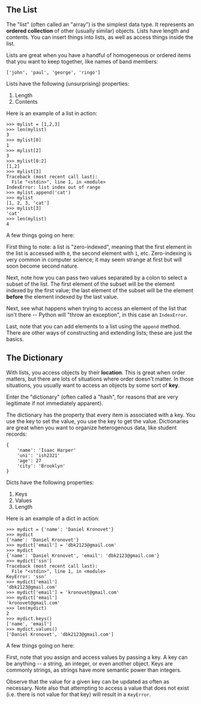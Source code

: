 ## The List

The "list" (often called an "array") is the simplest data type. It represents an **ordered collection** of other (usually similar) objects. Lists have length and contents. You can insert things into lists, as well as access things inside the list.

Lists are great when you have a handful of homogeneous or ordered items that you want to keep together, like names of band members:

```
['john', 'paul', 'george', 'ringo']
```

Lists have the following (unsurprising) properties:

1. Length
2. Contents

Here is an example of a list in action:

```
>>> mylist = [1,2,3]
>>> len(mylist)
3
>>> mylist[0]
1
>>> mylist[2]
3
>>> mylist[0:2]
[1,2]
>>> mylist[3]
Traceback (most recent call last):
  File "<stdin>", line 1, in <module>
IndexError: list index out of range
>>> mylist.append('cat')
>>> mylist
[1, 2, 3, 'cat']
>>> mylist[3]
'cat'
>>> len(mylist)
4
```

A few things going on here:

First thing to note: a list is "zero-indexed", meaning that the first element in the list is accessed with `0`, the second element with `1`, etc. Zero-indexing is very common in computer science; it may seem strange at first but will soon become second nature.

Next, note how you can pass two values separated by a colon to select a subset of the list. The first element of the subset will be the element indexed by the first value; the last element of the subset will be the element **before** the element indexed by the last value.

Next, see what happens when trying to access an element of the list that isn't there -- Python will "throw an exception", in this case an `IndexError`.

Last, note that you can add elements to a list using the `append` method. There are other ways of constructing and extending lists; these are just the basics.

## The Dictionary

With lists, you access objects by their **location**. This is great when order matters, but there are lots of situations where order doesn't matter. In those situations, you usually want to access an objects by some sort of **key**.

Enter the "dictionary" (often called a "hash", for reasons that are very legitimate if not immediately apparent).

The dictionary has the property that every item is associated with a key. You use the key to set the value, you use the key to get the value. Dictionaries are great when you want to organize heterogenous data, like student records:

```
{
    'name': 'Isaac Harper'
    'uni': 'ish2321'
    'age': 27
    'city': 'Brooklyn'
}
```

Dicts have the following properties:

1. Keys
2. Values
3. Length

Here is an example of a dict in action:

```
>>> mydict = {'name': 'Daniel Kronovet'}
>>> mydict
{'name': 'Daniel Kronovet'}
>>> mydict['email'] = 'dbk2123@gmail.com'
>>> mydict
{'name': 'Daniel Kronovet', 'email': 'dbk2123@gmail.com'}
>>> mydict['ssn']
Traceback (most recent call last):
  File "<stdin>", line 1, in <module>
KeyError: 'ssn'
>>> mydict['email']
'dbk2123@gmail.com'
>>> mydict['email'] = 'kronovet@gmail.com'
>>> mydict['email']
'kronovet@gmail.com'
>>> len(mydict)
2
>>> mydict.keys()
['name', 'email']
>>> mydict.values()
['Daniel Kronovet', 'dbk2123@gmail.com']
```

A few things going on here:

First, note that you assign and access values by passing a key. A key can be anything -- a string, an integer, or even another object. Keys are commonly strings, as strings have more semantic power than integers.

Observe that the value for a given key can be updated as often as necessary. Note also that attempting to access a value that does not exist (i.e. there is not value for that key) will result in a `KeyError`.